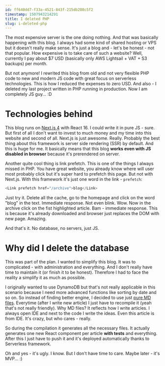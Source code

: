 ```yaml
---
id: ff640dd7-f33a-4521-843f-215db280c5f2
timestamp: 1507943214291
title: I deleted PHP
slug: i-deleted-php
---
```

The most expensive server is the one doing nothing. And that was basically happening with this blog. I always had some kind of shared hosting or VPS but it doesn't really make sense. It's just a blog and - let's be honest - not that popular. How expensive is to take care of such a website? Well, currently I pay about $7 USD (basically only AWS Lightsail + VAT + S3 backups) per month.

But not anymore! I rewrited this blog from old and not very flexible PHP code to new and modern JS code with great focus on serverless technologies. This is how I reduced the expenses to zero USD. And also - I deleted my last project written in PHP running in production. Now I am completely JS guy... :D

# Technologies behind
This blog runs on [Next.js 4](https://zeit.co/blog/next4) with React 16. I could write it in pure JS - sure. But first of all I don't want to invest to much money and my time into this website and second of all. Next.js is just awesome. Really. Probably the best thing about this framework is server side rendering (SSR) by default. And this is huge for me. It basically means that this blog **works even with JS disabled in browser** because it's prerendered on server.

Another quite cool thing is link prefetch. This is one of the things I always missed in PHP. You have great website, you already know where will user most probably click but it's super hard to prefetch this page. But not with Next.js. With this framework it's just one word in the link - `prefetch`:

```js
<Link prefetch href="/archive">blog</Link>
```

Just try it. Delete all the cache, go to the homepage and click on the word "blog" in the text. Immediate response. Not even blink. Wow. Now in the archive click on the fist highlighted article. Bam - immediate response. This is because it's already downloaded and browser just replaces the DOM with new page. Amazing.

And that's it. No database, no servers, just JS.

# Why did I delete the database
This was part of the plan. I wanted to simplify this blog. It was to complicated - with administration and everything. And I don't really have time to maintain it (or finish it to be honest). Therefore I had to face the reality a simplify it as much as possible.

I originally wanted to use DynamoDB but that's not really applicable in this scenario because I need more advanced functions like sorting by date and so on. So instead of finding better engine, I decided to use just [pure MD files](https://github.com/mrtnzlml/zlml.cz/tree/master/.articles/sources). Everytime (after I write new article) I just have to recompile it (yeah that's not really friendly). Why MD files? It reflects how I write articles. I always open IDE and next to the code I write the ideas. Even this article is from IDE. It's crazy, but who cares - really.

So during the compilation it generates all the necessary files. It actually generates one new React component per article **with tests** and everything. After this I just have to push it and it's deployed automatically thanks to Serverless framework.

Oh and yes - it's ugly. I know. But I don't have time to care. Maybe later - it's MVP... :)
